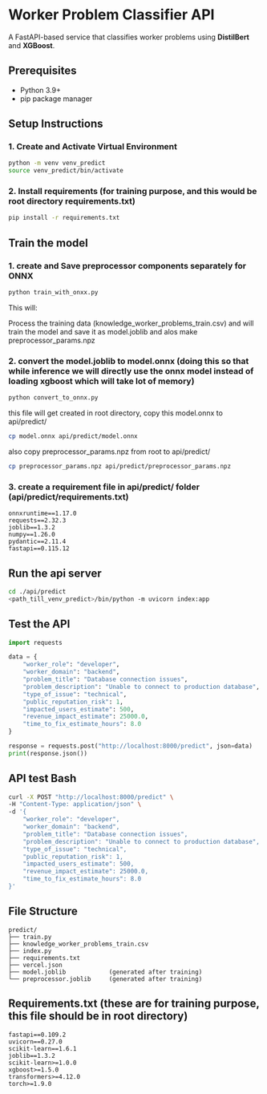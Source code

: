# Worker Problem Classifier API

A FastAPI-based service that classifies worker problems using **DistilBert** and **XGBoost**.

## Prerequisites

- Python 3.9+
- pip package manager

## Setup Instructions

### 1. Create and Activate Virtual Environment
```bash
python -m venv venv_predict
source venv_predict/bin/activate
```

### 2. Install requirements  (for training purpose, and this would be root directory requirements.txt)
```bash
pip install -r requirements.txt
```

## Train the model
### 1. create and Save preprocessor components separately for ONNX
```bash
python train_with_onxx.py
```
This will:

Process the training data (knowledge_worker_problems_train.csv) and will train the model and save it as model.joblib and alos make preprocessor_params.npz

### 2. convert the model.joblib to model.onnx (doing this so that while inference we will directly use the onnx model instead of loading xgboost which will take lot of memory)
```bash
python convert_to_onnx.py
```
this file will get created in root directory, copy this model.onnx to api/predict/
```bash
cp model.onnx api/predict/model.onnx
```
also copy preprocessor_params.npz from root to api/predict/
```bash
cp preprocessor_params.npz api/predict/preprocessor_params.npz
```
### 3. create a requirement file in api/predict/ folder   (api/predict/requirements.txt)
```plaintext
onnxruntime==1.17.0
requests==2.32.3
joblib==1.3.2
numpy==1.26.0
pydantic==2.11.4
fastapi==0.115.12
```

## Run the api server
```bash
cd ./api/predict
<path_till_venv_predict>/bin/python -m uvicorn index:app
```

## Test the API
```python
import requests

data = {
    "worker_role": "developer",
    "worker_domain": "backend",
    "problem_title": "Database connection issues",
    "problem_description": "Unable to connect to production database",
    "type_of_issue": "technical",
    "public_reputation_risk": 1,
    "impacted_users_estimate": 500,
    "revenue_impact_estimate": 25000.0,
    "time_to_fix_estimate_hours": 8.0
}

response = requests.post("http://localhost:8000/predict", json=data)
print(response.json())
```

## API test Bash
```bash
curl -X POST "http://localhost:8000/predict" \
-H "Content-Type: application/json" \
-d '{
    "worker_role": "developer",
    "worker_domain": "backend",
    "problem_title": "Database connection issues",
    "problem_description": "Unable to connect to production database",
    "type_of_issue": "technical",
    "public_reputation_risk": 1,
    "impacted_users_estimate": 500,
    "revenue_impact_estimate": 25000.0,
    "time_to_fix_estimate_hours": 8.0
}'
```

## File Structure
```plaintext
predict/
├── train.py
├── knowledge_worker_problems_train.csv
├── index.py
├── requirements.txt
├── vercel.json
├── model.joblib            (generated after training)
└── preprocessor.joblib     (generated after training)
```

## Requirements.txt (these are for training purpose, this file should be in root directory)
```plaintext
fastapi==0.109.2
uvicorn==0.27.0
scikit-learn==1.6.1
joblib==1.3.2
scikit-learn>=1.0.0
xgboost>=1.5.0
transformers>=4.12.0
torch>=1.9.0
```

